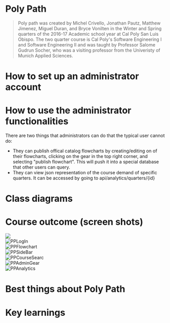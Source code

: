 # Poly Path
> Poly path was created by Michel Crivello, Jonathan Pautz, Matthew Jimenez, Miguel Duran, and Bryce Vonilten in the Winter and Spring quarters of the 2016-17 Academic school year at Cal Poly San Luis Obispo. The two quarter course is Cal Poly's Software Engineering I and Software Engineering II and was taught by Professor Salome Gudrun Socher, who was a visiting professor from the Univeristy of Munich Applied Sciences. 

# How to set up an administrator account

# How to use the administrator functionalities 
There are two things that administrators can do that the typical user cannot do:
* They can publish offical catalog flowcharts by creating/editing on of their flowcharts, clicking on the gear in the top right corner, and selecting  "publish flowchart". This will push it into a special database that other users can query. 
* They can view json representation of the course demand of specific quarters. It can be accessed by going to api/analytics/quarters/{id}

# Class diagrams

# Course outcome (screen shots)
 <img src="https://github.com/cpe308-309/polypath/blob/master/docs/PolyPathLogIn.png"> <br>
![PPLogIn](https://github.com/cpe308-309/polypath/blob/master/docs/PolyPathLogIn.png)<br>
![PPFlowchart](https://github.com/cpe308-309/polypath/blob/master/docs/FlowchartPage.png)<br>
![PPSideBar](https://github.com/cpe308-309/polypath/blob/master/docs/PolyPathSideBar.png)<br>
![PPCourseSearc](https://github.com/cpe308-309/polypath/blob/master/docs/PolyPathCourseSearch.png)<br>
![PPAdminGear](https://github.com/cpe308-309/polypath/blob/master/docs/PolyPathAdminGear.png)<br>
![PPAnalytics](https://github.com/cpe308-309/polypath/blob/master/docs/PolyPathAnalytics%20.png)<br>

# Best things about Poly Path

# Key learnings 
